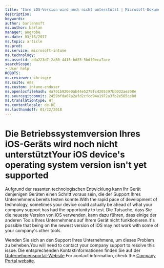 ```yaml
---
title: "Ihre iOS-Version wird noch nicht unterstützt | Microsoft-Dokumentation"
description: 
keywords: 
author: barlanmsft
ms.author: barlan
manager: angrobe
ms.date: 03/16/2017
ms.topic: article
ms.prod: 
ms.service: microsoft-intune
ms.technology: 
ms.assetid: ada223d7-2a80-4415-bd85-5bdf9eca7ace
searchScope:
- User help
ROBOTS: 
ms.reviewer: chrisgre
ms.suite: ems
ms.custom: intune-enduser
ms.openlocfilehash: 4a701b920e0ab44e5279fc4205397bb032ae208e
ms.sourcegitcommit: 2459bfda07a2afd2cfcd94a1972a3fb2e565ce8d
ms.translationtype: HT
ms.contentlocale: de-DE
ms.lasthandoff: 01/22/2018
---
```

# <a name="your-ios-devices-operating-system-version-isnt-yet-supported"></a><span data-ttu-id="f1ed7-102">Die Betriebssystemversion Ihres iOS-Geräts wird noch nicht unterstützt</span><span class="sxs-lookup"><span data-stu-id="f1ed7-102">Your iOS device's operating system version isn't yet supported</span></span>

<span data-ttu-id="f1ed7-103">Aufgrund der rasanten technologischen Entwicklung kann Ihr Gerät denjenigen Geräten einen Schritt voraus sein, die der Support Ihres Unternehmens bereits testen konnte.</span><span class="sxs-lookup"><span data-stu-id="f1ed7-103">With the rapid pace of development of technology, sometimes your device could actually be ahead of what your company support has had the opportunity to test.</span></span> <span data-ttu-id="f1ed7-104">Die Tatsache, dass Sie die neueste Version von iOS verwenden, kann dazu führen, dass einige der anderen Tools Ihres Unternehmens auf Ihrem Gerät nicht funktionieren.</span><span class="sxs-lookup"><span data-stu-id="f1ed7-104">It's possible that being on the newest version of iOS may not work with some of your company's other tools.</span></span>

<span data-ttu-id="f1ed7-105">Wenden Sie sich an den Support Ihres Unternehmens, um dieses Problem zu beheben.</span><span class="sxs-lookup"><span data-stu-id="f1ed7-105">You will need to contact your company support to resolve this issue.</span></span> <span data-ttu-id="f1ed7-106">Die entsprechenden Kontaktinformationen finden Sie auf der [Unternehmensportal-Website](https://portal.manage.microsoft.com#HelpDeskDialog).</span><span class="sxs-lookup"><span data-stu-id="f1ed7-106">For contact information, check the [Company Portal website](https://portal.manage.microsoft.com#HelpDeskDialog).</span></span>
